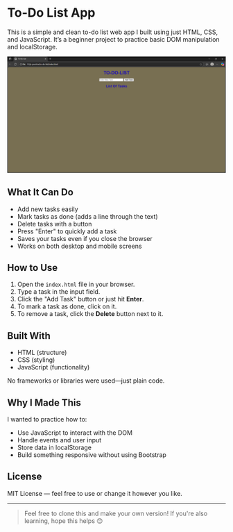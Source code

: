 # To-Do List App

This is a simple and clean to-do list web app I built using just HTML, CSS, and JavaScript. It’s a beginner project to practice basic DOM manipulation and localStorage.

![App Preview](./Screenshot.png)

## What It Can Do

- Add new tasks easily
- Mark tasks as done (adds a line through the text)
- Delete tasks with a button
- Press "Enter" to quickly add a task
- Saves your tasks even if you close the browser
- Works on both desktop and mobile screens

## How to Use

1. Open the `index.html` file in your browser.
2. Type a task in the input field.
3. Click the "Add Task" button or just hit **Enter**.
4. To mark a task as done, click on it.
5. To remove a task, click the **Delete** button next to it.

## Built With

- HTML (structure)
- CSS (styling)
- JavaScript (functionality)

No frameworks or libraries were used—just plain code.

## Why I Made This

I wanted to practice how to:
- Use JavaScript to interact with the DOM
- Handle events and user input
- Store data in localStorage
- Build something responsive without using Bootstrap

## License

MIT License — feel free to use or change it however you like.

---

> Feel free to clone this and make your own version! If you're also learning, hope this helps 😊
